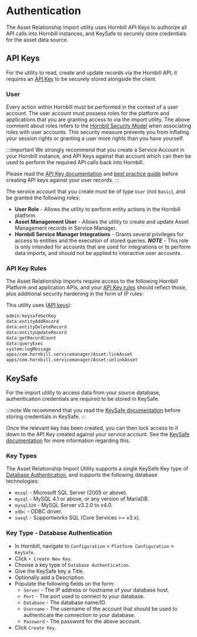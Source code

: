 # Authentication

The Asset Relationship Import utility uses Hornbill API Keys to authorize all API calls into Hornbill instances, and KeySafe to securely store credentials for the asset data source.

## API Keys

For the utility to read, create and update records via the Hornbill API, it requires an [API Key](/esp-fundamentals/security/api-keys) to be securely stored alongside the client.

### User

Every action within Hornbill must be performed in the context of a user account. The user account must possess roles for the platform and applications that you are granting access to via the import utility. The above comment about roles refers to the [Hornbill Security Model](/esp-fundamentals/security/account-types) when associating roles with user accounts. This security measure prevents you from inflating your session rights or granting a user more rights than you have yourself.

:::important
We strongly recommend that you create a Service Account in your Hornbill instance, and API Keys against that account which can then be used to perform the required API calls back into Hornbill. 

Please read the [API Key documentation](/esp-fundamentals/security/api-keys) and [best practice guide](/esp-fundamentals/best-practice/platform-api-keys) before creating API keys against your user records.
:::

The service account that you create must be of type `User` (not `Basic`), and be granted the following roles:

- **User Role** - Allows the utility to perform entity actions in the Hornbill platform.
- **Asset Management User** - Allows the utility to create and update Asset Management records in Service Manager.
- **Hornbill Service Manager Integrations** - Grants several privileges for access to entities and the execution of stored queries. ***NOTE*** - This role is only intended for accounts that are used for integrations or to perform data imports, and should not be applied to interactive user accounts. 

### API Key Rules

The Asset Relationship Imports require access to the following Hornbill Platform and application APIs, and your [API Key rules](/esp-fundamentals/security/api-keys#api-key-rules) should reflect those, plus additional security hardening in the form of IP rules:

This utility uses ([API keys](https://docs.hornbill.com/esp-fundamentals/security/api-keys)):

```cmd
admin:keysafeGetKey
data:entityAddRecord
data:entityDeleteRecord
data:entityUpdateRecord
data:getRecordCount
data:queryExec
system:logMessage
apps/com.hornbill.servicemanager/Asset:linkAsset
apps/com.hornbill.servicemanager/Asset:unlinkAsset
```

## KeySafe

For the import utility to access data from your source database, authentication credentials are required to be stored in KeySafe.

:::note
We recommend that you read the [KeySafe documentation](/esp-fundamentals/security/keysafe) before storing credentials in KeySafe.
:::

Once the relevant key has been created, you can then lock access to it down to the API Key created against your service account. See the [KeySafe documentation](/esp-fundamentals/security/keysafe#access-control-and-usability) for more information regarding this.

### Key Types

The Asset Relationship Import Utility supports a single KeySafe Key type of [Database Authentication](/data-imports-guide/asset-relationships/authentication#key-type-database-authentication), and supports the following database technologies: 

* `mssql` - Microsoft SQL Server (2005 or above).
* `mysql` - MySQL 4.1 or above, or any version of MariaDB.
* `mysql320` - MySQL Server v3.2.0 to v4.0.
* `odbc` - ODBC driver.
* `swsql` - Supportworks SQL (Core Services >= v3.x).

### Key Type - Database Authentication

* In Hornbill, navigate to `Configuration` > `Platform Configuration` > `KeySafe`.
* Click `+ Create New Key`.
* Choose a key type of `Database Authentication`.
* Give the KeySafe key a Title.
* Optionally add a Description.
* Populate the following fields on the form:
  * `Server` - The IP address or hostname of your database host.
  * `Port` - The port used to connect to your database.
  * `Database` - The database name/ID.
  * `Username` - The username of the account that should be used to authenticate the connection to your database.
  * `Password` - The password for the above account. 
* Click `Create Key`.
